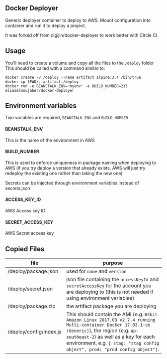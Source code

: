 ## Docker Deployer
Generic deployer container to deploy to AWS. Mount configuration into container and run it to deploy a project.

It was forked off from digijin/docker-deployer to work better with Circle CI. 

## Usage
You'll need to create a volume and copy all the files to the `/deploy` folder
This should be called with a command similar to: 

```console
docker create -v /deploy --name artifact alpine:3.4 /bin/true
docker cp $PWD/. artifact:/deploy
docker run -e BEANSTALK_ENV='myenv' -e BUILD_NUMBER=213 eliaselmoujaber/docker-deployer
```

## Environment variables

Two variables are required, `BEANSTALK_ENV` and `BUILD_NUMBER`

#### BEANSTALK_ENV
This is the name of the environment in AWS
#### BUILD_NUMBER
This is used to enforce uniqueness in package naming when deploying to AWS (if you try deploy a version that already exists, AWS will just try redeploy the existing one rather than taking the new one)

Secrets can be injected through environment variables instead of secrets.json

#### ACCESS_KEY_ID
AWS Access key ID
#### SECRET_ACCESS_KEY
AWS Secret access key

## Copied Files

| file | purpose |
|--|--|
| /deploy/package.json | used for `name` and `version` |
| /deploy/secret.json | json file containing the `accessKeyId` and `secretAccessKey` for the account you are deploying to (this is not needed if using environment variables) |
| /deploy/package.zip | the artifact package you are deploying |
| /deploy/config/index.js | This should contain the AMI (e.g. `64bit Amazon Linux 2017.03 v2.7.4 running Multi-container Docker 17.03.1-ce (Generic)`), the region (e.g. `ap-southeast-2`) as well as a key for each environment, e.g. `{ stag: "stag config object", prod: "prod config object"}`.|


